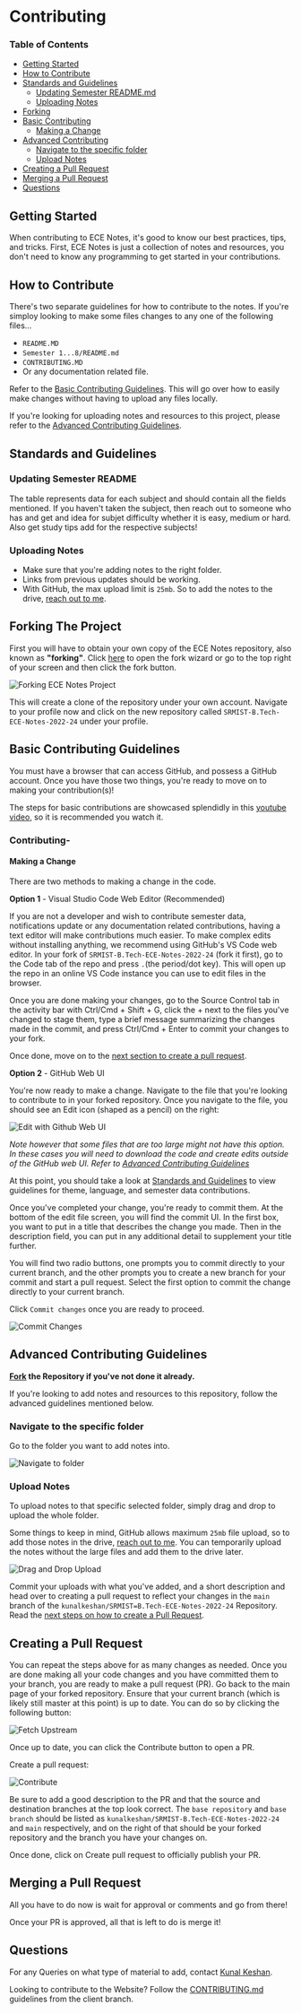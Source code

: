 # Contributing

### **Table of Contents**

- [Getting Started](#getting-started)
- [How to Contribute](#how-to-contribute)
- [Standards and Guidelines](#standards-and-guidelines)
  - [Updating Semester README.md](#updating-semester-readme)
  - [Uploading Notes](#uploading-notes)
- [Forking](#forking-the-project)
- [Basic Contributing](#basic-contributing-guidelines)
  - [Making a Change](#making-a-change) 
- [Advanced Contributing](#advanced-contributing-guidelines)
  - [Navigate to the specific folder](#navigate-to-the-specific-folder)
  - [Upload Notes](#upload-notes) 
- [Creating a Pull Request](#creating-a-pull-request)
- [Merging a Pull Request](#merging-a-pull-request)
- [Questions](#questions)

## Getting Started

When contributing to ECE Notes, it's good to know our best practices, tips, and tricks. First, ECE Notes is just a collection of notes and resources, you don't need to know any programming to get started in your contributions.

## How to Contribute

There's two separate guidelines for how to contribute to the notes. If you're simploy looking to make some files changes to any one of the following files...

- `README.MD`
- `Semester 1...8/README.md`
- `CONTRIBUTING.MD`
- Or any documentation related file.

Refer to the [Basic Contributing Guidelines](#basic-contributing-guidelines). This will go over how to easily make changes without having to upload any files locally.

If you're looking for uploading notes and resources to this project, please refer to the [Advanced Contributing Guidelines](#advanced-contributing-guidelines).

## Standards and Guidelines

### Updating Semester README

The table represents data for each subject and should contain all the fields mentioned. If you haven't taken the subject, then reach out to someone who has and get and idea for subjet difficulty whether it is easy, medium or hard. Also get study tips add for the respective subjects!

### Uploading Notes

- Make sure that you're adding notes to the right folder.
- Links from previous updates should be working.
- With GitHub, the max upload limit is `25mb`. So to add the notes to the drive, [reach out to me](#questions).

## Forking The Project

First you will have to obtain your own copy of the ECE Notes repository, also known as **"forking"**. Click [here](https://github.com/kunalkeshan/SRMIST-B.Tech-ECE-Notes-2022-24/fork) to open the fork wizard or go to the top right of your screen and then click the fork button.

![Forking ECE Notes Project](/assets/contributing/forking.jpg)

This will create a clone of the repository under your own account. Navigate to your profile now and click on the new repository called `SRMIST-B.Tech-ECE-Notes-2022-24` under your profile.

## Basic Contributing Guidelines

You must have a browser that can access GitHub, and possess a GitHub account. Once you have those two things, you're ready to move on to making your contribution(s)!

The steps for basic contributions are showcased splendidly in this [youtube video](https://youtu.be/-0uS-PLAZhY), so it is recommended you watch it.

### Contributing-

#### Making a Change

There are two methods to making a change in the code.

**Option 1** - Visual Studio Code Web Editor (Recommended)

If you are not a developer and wish to contribute semester data, notifications update or any documentation related contributions, having a text editor will make contributions much easier. To make complex edits without installing anything, we recommend using GitHub's VS Code web editor. In your fork of `SRMIST-B.Tech-ECE-Notes-2022-24` (fork it first), go to the Code tab of the repo and press `.`(the period/dot key). This will open up the repo in an online VS Code instance you can use to edit files in the browser.

Once you are done making your changes, go to the Source Control tab in the activity bar with Ctrl/Cmd + Shift + G, click the + next to the files you've changed to stage them, type a brief message summarizing the changes made in the commit, and press Ctrl/Cmd + Enter to commit your changes to your fork.

Once done, move on to the [next section to create a pull request](#creating-a-pull-request).

**Option 2** - GitHub Web UI

You're now ready to make a change. Navigate to the file that you're looking to contribute to in your forked repository. Once you navigate to the file, you should see an Edit icon (shaped as a pencil) on the right:

![Edit with Github Web UI](/assets/contributing/edit-with-gh-web-gui.jpg)

*Note however that some files that are too large might not have this option. In these cases you will need to download the code and create edits outside of the GitHub web UI. Refer to [Advanced Contributing Guidelines](#advanced-contributing-guidelines)*

At this point, you should take a look at [Standards and Guidelines](#standards-and-guidelines) to view guidelines for theme, language, and semester data contributions.

Once you've completed your change, you're ready to commit them. At the bottom of the edit file screen, you will find the commit UI. In the first box, you want to put in a title that describes the change you made. Then in the description field, you can put in any additional detail to supplement your title further.

You will find two radio buttons, one prompts you to commit directly to your current branch, and the other prompts you to create a new branch for your commit and start a pull request. Select the first option to commit the change directly to your current branch.

Click `Commit changes` once you are ready to proceed.

![Commit Changes](/assets/contributing/commit-changes-gh-gui.jpg)

## Advanced Contributing Guidelines

**[Fork](#forking-the-project) the Repository if you've not done it already.**

If you're looking to add notes and resources to this repository, follow the advanced guidelines mentioned below.

### Navigate to the specific folder

Go to the folder you want to add notes into.

![Navigate to folder](/assets/contributing/navigate-to-folder.jpg)

### Upload Notes

To upload notes to that specific selected folder, simply drag and drop to upload the whole folder.

Some things to keep in mind, GitHub allows maximum `25mb` file upload, so to add those notes in the drive, [reach out to me](#questions). You can temporarily upload the notes without the large files and add them to the drive later.

![Drag and Drop Upload](/assets/contributing/drag-and-drop-upload.jpg)

Commit your uploads with what you've added, and a short description and head over to creating a pull request to reflect your changes in the `main` branch of the `kunalkeshan/SRMIST=B.Tech-ECE-Notes-2022-24` Repository. Read the [next steps on how to create a Pull Request](#creating-a-pull-request).

## Creating a Pull Request

You can repeat the steps above for as many changes as needed. Once you are done making all your code changes and you have committed them to your branch, you are ready to make a pull request (PR). Go back to the main page of your forked repository. Ensure that your current branch (which is likely still master at this point) is up to date. You can do so by clicking the following button:

![Fetch Upstream](/assets/contributing/fetch-upstream.jpg)

Once up to date, you can click the Contribute button to open a PR.

Create a pull request:

![Contribute](/assets/contributing/contribute.jpg)

Be sure to add a good description to the PR and that the source and destination branches at the top look correct. The `base repository` and `base branch` should be listed as `kunalkeshan/SRMIST-B.Tech-ECE-Notes-2022-24` and `main` respectively, and on the right of that should be your forked repository and the branch you have your changes on.

Once done, click on Create pull request to officially publish your PR.

## Merging a Pull Request

All you have to do now is wait for approval or comments and go from there!

Once your PR is approved, all that is left to do is merge it!

## Questions

For any Queries on what type of material to add, contact [Kunal Keshan](mailto:kunalkeshan12@gmail.com).

Looking to contribute to the Website? Follow the [CONTRIBUTING.md](https://github.com/kunalkeshan/SRMIST-B.Tech-ECE-Notes-2022-24/blob/client/CONTRIBUTING.md) guidelines from the client branch.
